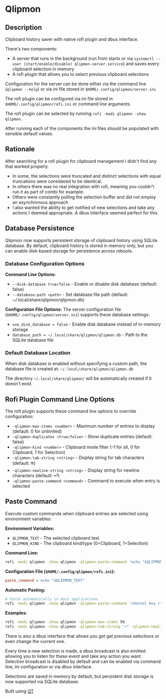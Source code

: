 # Qlipmon

## Description

Clipboard history saver with native rofi plugin and dbus interface.

There's two components:

* A server that runs in the background (run from startx or via `systemctl --user (start/enable/disable) qlipmon-server.service`) and saves every clipboard selection in memory
* A rofi plugin that allows you to select previous clipboard selections

Configuration for the server can be done either via the command line (`qlipmon --help`) or via ini file stored in `$HOME/.config/qlipmon/server.ini`

The rofi plugin can be configured via ini file stored in `$HOME/.config/qlipmon/rofi.ini` or command line arguments.

The rofi plugin can be selected by running `rofi -modi qlipmon -show qlipmon`.

After running each of the components the ini files should be populated with sensible default values.

## Rationale

After searching for a rofi plugin for clipboard management I didn't find any that worked properly.

* In some, the selections were truncated and distinct selections with equal truncations were considered to be identical.
* In others there was no real integration with rofi, meaning you couldn't run it as part of combi for example.
* Others were constantly polling the selection buffer and did not employ an asynchronous approach
* I also wanted the ability to get notified of new selections and take any actions I deemed appropriate. A dbus interface seemed perfect for this.

## Database Persistence

Qlipmon now supports persistent storage of clipboard history using SQLite database. By default, clipboard history is stored in memory only, but you can enable disk-based storage for persistence across reboots.

### Database Configuration Options

**Command Line Options:**

* `--disk-database true/false` - Enable or disable disk database (default: false)
* `--database-path <path>` - Set database file path (default: ~/.local/share/qlipmon/qlipmon.db)

**Configuration File Options:**
The server configuration file (`$HOME/.config/qlipmon/server.ini`) supports these database settings:

* `use_disk_database = false` - Enable disk database instead of in-memory storage
* `database_path = ~/.local/share/qlipmon/qlipmon.db` - Path to the SQLite database file

### Default Database Location

When disk database is enabled without specifying a custom path, the database file is created at:
`~/.local/share/qlipmon/qlipmon.db`

The directory `~/.local/share/qlipmon/` will be automatically created if it doesn't exist.

## Rofi Plugin Command Line Options

The rofi plugin supports these command line options to override configuration:

* `-qlipmon-max-items <number>` - Maximum number of entries to display (default: 0 for unlimited)
* `-qlipmon-duplicates <true/false>` - Show duplicate entries (default: false)
* `-qlipmon-kind <number>` - Clipboard mode filter (-1 for all, 0 for Clipboard, 1 for Selection)
* `-qlipmon-tab-string <string>` - Display string for tab characters (default: ⭾)
* `-qlipmon-newline-string <string>` - Display string for newline characters (default: ⏎)
* `-qlipmon-paste-command <command>` - Command to execute when entry is selected

## Paste Command

Execute custom commands when clipboard entries are selected using environment variables:

**Environment Variables:**

* `QLIPMON_TEXT` - The selected clipboard text
* `QLIPMON_KIND` - The clipboard kind/type (0=Clipboard, 1=Selection)

**Command Line:**

```bash
rofi -modi qlipmon -show qlipmon -qlipmon-paste-command 'echo "$QLIPMON_TEXT"'
```

**Configuration File (`$HOME/.config/qlipmon/rofi.ini`):**

```ini
paste_command = echo "$QLIPMON_TEXT"
```

**Automatic Pasting:**

```bash
# Paste automatically in most applications
rofi -modi qlipmon -show qlipmon -qlipmon-paste-command 'xdotool key ctrl+V'
```

**Examples:**

```bash
rofi -modi qlipmon -show qlipmon -qlipmon-max-items 50
rofi -modi qlipmon -show qlipmon -qlipmon-tab-string "→" -qlipmon-newline-string "¶"
```

There is also a dbus interface that allows you get get previous selections or even change the current one.

Every time a new selection is made, a dbus broadcast is also emitted allowing you to listen for these event and take any action you want.
Selection broadcast is disabled by default and can be enabled via command line, ini configuration or via dbus interface.

Selections are saved in memory by default, but persistent disk storage is now supported via SQLite database.

Built using [QT](https://qt.io)
